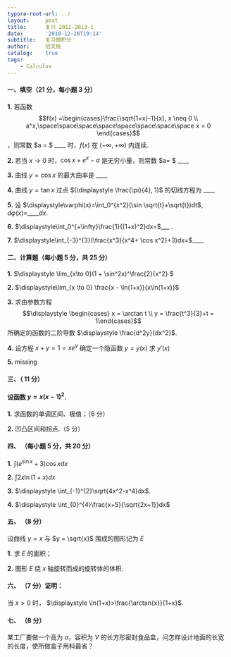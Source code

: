 ```yaml
---
typora-root-url: ../
layout:     post
title:      复习 2012-2013-1
date:       '2019-12-20T19:14'
subtitle:   复习微积分
author:     招文桃
catalog:    true
tags:
    - Calculus
---
```


#### 一、填空（21 分，每小题 3 分）

**1.**  若函数 $$f(x) =\begin{cases}\frac{\sqrt{1+x}-1}{x}, x \neq 0 \\ a^x,\space\space\space\space\space\space\space\space x = 0 \end{cases}$$ ，则常数 $a = $ ____ 时，$f(x)$ 在 $(-\infty, +\infty)$ 内连续.



**2.**  若当 $x\to 0$ 时，$\displaystyle \cos x + e^x - a$ 是无穷小量，则常数 $a= $ ____ 



**3.**  曲线 $y = \cos x$ 的最大曲率是 ____



**4.**  曲线 $\displaystyle y = \tan x$ 过点 $(\displaystyle \frac{\pi}{4}, 1)$ 的切线方程为 ____



**5.**  设 $\displaystyle\varphi(x)=\int_0^{x^2}(\sin \sqrt{t}+\sqrt{t})dt$,  $d\varphi(x)=$____$dx$.



**6.** $\displaystyle\int_0^{+\infty}\frac{1}{(1+x)^2}dx=$___ .



**7.**  $\displaystyle\int_{-3}^{3}(\frac{x^3}{x^4+ \cos x^2}+3)dx=$____ 

<!--more-->

#### 二、计算题（每小题 5 分，共 25 分）

**1.**  $\displaystyle \lim_{x\to 0}(1 + \sin^2x)^\frac{2}{x^2} $ 



**2.** $\displaystyle\lim_{x \to 0} \frac{x - \ln(1+x)}{x\ln(1+x)}$ 



**3.** 求由参数方程 $$\displaystyle \begin{cases} x = \arctan t \\ y = \frac{t^3}{3}+t = 1\end{cases}$$ 所确定的函数的二阶导数 $\displaystyle \frac{d^2y}{dx^2}$.



**4.** 设方程 $x + y = 1 = xe^y$ 确定一个隐函数 $y=y(x)$ 求 $y'(x)$ 



**5.** missing



#### 三、（ 11 分）

#### 设函数 $y=x(x-1)^2$.

**1.**  求函数的单调区间、极值；（6 分） 



**2.** 凹凸区间和拐点.（5 分）



#### 四、 （每小题 5 分，共 20 分） 

**1.**  $\displaystyle \int(e^{\sin{x}}+3)\cos{x}dx$ 



**2.** $\displaystyle\int2x\ln(1+x)dx$ 



**3.** $\displaystyle \int_{-1}^{2}\sqrt{4x^2-x^4}dx$.



**4.** $\displaystyle \int_{0}^{4}\frac{x+5}{\sqrt{2x+1}}dx$ 





#### 五、 （8 分）

设曲线 $y = x$ 与 $y = \sqrt{x}$ 围成的图形记为 $E$ 

**1.** 求 $E$ 的面积；



**2.** 图形 $E$ 绕 $x$ 轴旋转而成的旋转体的体积.





#### 六、 （7 分）证明：

当 $x > 0$ 时， $\displaystyle \ln(1+x)>\frac{\arctan{x}}{1+x}$​.



#### 七、 （8 分）

某工厂要做一个高为 $a$，容积为 $V$ 的长方形密封食品盒，问怎样设计地面的长宽的长度，使所做盒子用料最省？



